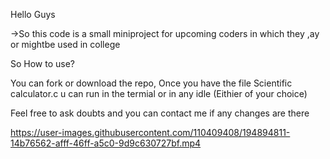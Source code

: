Hello Guys

->So this code is a small miniproject for upcoming coders in which they ,ay or mightbe used in college

So How to use?

You can fork or download the repo, Once you have  the file Scientific calculator.c u can run in the termial or in any idle (Eithier of your choice)


Feel free to ask doubts and you can contact me if any changes are there



https://user-images.githubusercontent.com/110409408/194894811-14b76562-afff-46ff-a5c0-9d9c630727bf.mp4

